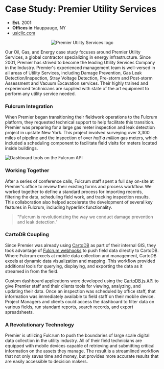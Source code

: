 # Case Study: Premier Utility Services

* **Est.** 2001
* **Offices in** Hauppauge, NY
* [usicllc.com][0]

<p style="text-align: center;"><img src="http://fulcrumapp.com/assets/img/cases/premier-logo.jpg" alt="Premier Utility Services logo"</p>

Our Oil, Gas, and Energy case study focuses around Premier Utility Services, a global contractor specializing in energy infrastructure. Since 2001, Premier has strived to become the leading Utility Services Company in the Industry. Premier's experienced management team is well-versed in all areas of Utility Services, including Damage Prevention, Gas Leak Detection/Inspection, Stray Voltage Detection, Pre-storm and Post-storm Assessment and Vacuum Excavation services. Their highly trained and experienced technicians are supplied with state of the art equipment to perform any utility service needed.

### Fulcrum Integration

When Premier began transitioning their fieldwork operations to the Fulcrum platform, they requested technical support to help facilitate this transition. Premier was preparing for a large gas meter inspection and leak detection project in upstate New York. This project involved surveying over 3,300 miles of pipeline and the inspection of over _half a million_ gas meters, which included a scheduling component to facilitate field visits for meters located inside buildings.

![Dashboard tools on the Fulcrum API](http://fulcrumapp.com/assets/img/cases/premier-main.png)

### Working Together

After a series of conference calls, Fulcrum staff spent a full day on-site at Premier's office to review their existing forms and process workflow. We worked together to define a standard process for importing records, filtering the data, scheduling field work, and tracking inspection results. This collaboration also helped accelerate the development of several key features in Fulcrum, including hyperlink functionality.

> "Fulcrum is revolutionizing the way we conduct damage prevention and leak detection."

### CartoDB Coupling

Since Premier was already using [CartoDB][1] as part of their internal GIS, they took advantage of [Fulcrum webhooks][2] to push field data directly to CartoDB. Where Fulcrum excels at mobile data collection and management, CartoDB excels at dynamic data visualization and mapping. This workflow provided additional tools for querying, displaying, and exporting the data as it streamed in from the field.

Custom dashboard applications were developed using the [CartoDB.js API][3] to give Premier staff and their clients tools for viewing, analyzing, and updating their data. Once an inspection was scheduled by office staff, that information was immediately available to field staff on their mobile device. Project Managers and clients could access the dashboard to filter data on various fields, run standard reports, search records, and export spreadsheets.

### A Revolutionary Technology

Premier is utilizing Fulcrum to push the boundaries of large scale digital data collection in the utility industry. All of their field technicians are equipped with mobile devices capable of retrieving and submitting critical information on the assets they manage. The result is a streamlined workflow that not only saves time and money, but provides more accurate results that are easily accessible to decision makers.

[0]: http://usicllc.com/
[1]: http://cartodb.com/
[2]: http://fulcrumapp.com/guides/webhooks/webhooks-for-push-notifications/
[3]: http://docs.cartodb.com/cartodb-platform/cartodb-js.html